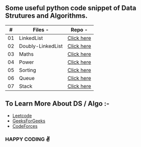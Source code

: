 ## Some useful python code snippet of Data Strutures and Algorithms.


|  #  | Files -                                                                                         | Repo -                                |
| :-: | -------------------------------------------------------------------------------------------------------- | ---------------------------------------------- |
| 01  | LinkedList | [Click here](https://github.com/amisha26/Python-Code-Snippet/blob/master/Codes/ll.py)      |
| 02  | Doubly-LinkedList   | [Click here](https://github.com/amisha26/Python-Code-Snippet/blob/master/Codes/dll.py) |
| 03  | Maths   | [Click here](https://github.com/amisha26/Python-Code-Snippet/blob/master/Codes/maths.py) |
| 04  | Power  | [Click here](https://github.com/amisha26/Python-Code-Snippet/blob/master/Codes/power.py) |
| 05  | Sorting  | [Click here](https://github.com/amisha26/Python-Code-Snippet/blob/master/Codes/sorting.py) |
| 06  | Queue  | [Click here](https://github.com/amisha26/Python-Code-Snippet/blob/master/Codes/queue.py) |
| 07  | Stack  | [Click here](https://github.com/amisha26/Python-Code-Snippet/blob/master/Codes/stack.py) |


## To Learn More About DS / Algo :-

* [Leetcode](https://leetcode.com/problemset/all/)
* [GeeksForGeeks](https://www.geeksforgeeks.org/fundamentals-of-algorithms/)
* [CodeForces](https://codeforces.com/problemset)

### HAPPY CODING  ✌️